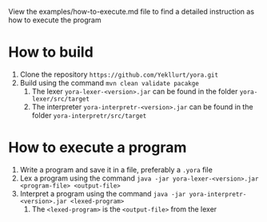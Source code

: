 View the examples/how-to-execute.md file to find a detailed instruction as how to execute the program

# How to build

1. Clone the repository `https://github.com/Yekllurt/yora.git`
2. Build using the command `mvn clean validate pacakge`
    1. The lexer `yora-lexer-<version>.jar` can be found in the folder `yora-lexer/src/target`
    2. The interpreter `yora-interpretr-<version>.jar` can be found in the folder `yora-interpretr/src/target`

# How to execute a program

1. Write a program and save it in a file, preferably a `.yora` file
2. Lex a program using the command `java -jar yora-lexer-<version>.jar <program-file> <output-file>`
3. Interpret a program using the command `java -jar yora-interpretr-<version>.jar <lexed-program>`
    1. The `<lexed-program>` is the `<output-file>` from the lexer